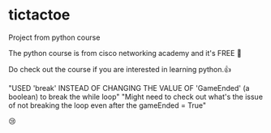 # tictactoe
Project from python course

The python course is from cisco networking academy and it's FREE :metal:

Do check out the course if you are interested in learning python.:+1:

"USED 'break' INSTEAD OF CHANGING THE VALUE OF 'GameEnded' (a boolean) to break the while loop"
"Might need to check out what's the issue of not breaking the loop even after the gameEnded = True"

:cry:
